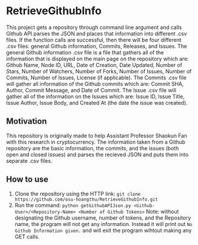 # RetrieveGithubInfo
This project gets a repository through command line argument and calls Github API parses the JSON and places that information into different .csv files. If the function calls are successful, then there will be four different .csv files: general Github information, Commits, Releases, and Issues. The general Github information .csv file is a file that gathers all of the information that is displayed on the main page on the repository which are: Github Name, Node ID, URL, Date of Creation, Date Updated, Number of Stars, Number of Watchers, Number of Forks, Number of Issues, Number of Commits, Number of Issues, License (if applicable). The Commits .csv file will gather all information of the Github commits which are: Commit SHA, Author, Commit Message, and Date of Commit. The Issue .csv file will gather all of the information on the Issues which are: Issue ID, Issue Title, Issue Author, Issue Body, and Created At (the date the issue was created).

## Motivation
This repository is originally made to help Assistant Professor Shaokun Fan with this research in cryptocurrency. The information taken from a Github repository are the basic information, the commits, and the issues (both open and closed issues) and parses the recieved JSON and puts them into separate .csv files.

## How to use
1) Clone the repository using the HTTP link:
`git clone https://github.com/osu-hoangthu/RetrieveGithubInfo.git`
2) Run the command:
`python getGithubAPIJson.py <Github-User>/<Repository-Name> <Number of Github Tokens>`
Note: without designating the Github username, number of tokens, and the Repository name, the program will not get any information. Instead it will print out `No Github Information given.` and will exit the program wihtout making any GET calls.